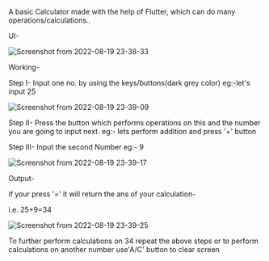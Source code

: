 

A basic Calculator made with the help of Flutter, which can do many operations/calculations..

UI-

![Screenshot from 2022-08-19 23-38-33](https://user-images.githubusercontent.com/93399136/190716259-61fc004c-c9e4-49a8-b90f-0c8be3054648.png)

Working-

Step I- Input one no. by using the keys/buttons(dark grey color) eg:-let's input 25

![Screenshot from 2022-08-19 23-39-09](https://user-images.githubusercontent.com/93399136/190716530-adb0cf81-7923-406a-a51b-87351eaa8a6a.png)

Step II- Press the button which performs operations on this and the number you are going to input next. eg:- lets perform addition and press '+' button

Step III- Input the second Number eg:- 9

![Screenshot from 2022-08-19 23-39-17](https://user-images.githubusercontent.com/93399136/190716900-b8a2af6c-473f-4897-ace9-4c4016d8e885.png)

Output-

if your press '=' it will return the ans of your calculation-

i.e. 25+9=34

![Screenshot from 2022-08-19 23-39-25](https://user-images.githubusercontent.com/93399136/190717022-e9d82620-dce5-46de-8946-fb5c573b6d0e.png)


To further perform calculations on 34 repeat the above steps or to perform calculations on another number use'A/C' button to clear screen
